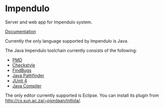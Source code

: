 Impendulo
=======

Server and web app for Impendulo system.

[Documentation](http://godoc.org/github.com/godfried/impendulo "Godoc Documentation")

Currently the only language supported by Impendulo is Java.

The Java Impendulo toolchain currently consists of the following:
- [PMD](http://pmd.sourceforge.net/ "PMD source code analyzer")
- [Checkstyle](http://checkstyle.sourceforge.net/ "Checkstyle")
- [FindBugs](http://findbugs.sourceforge.net/ "FindBugs static analysis tool")
- [Java Pathfinder](http://babelfish.arc.nasa.gov/trac/jpf/ "Java Pathfinder")
- [JUnit 4](http://junit.org/ "JUnit testing framework")
- [Java Compiler](http://openjdk.java.net/groups/compiler/ "OpenJDK Java Compiler")
 
The only editor currently supported is Eclipse. You can install its plugin from http://cs.sun.ac.za/~pjordaan/intlola/.
